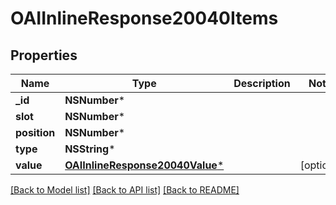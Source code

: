 # OAIInlineResponse20040Items

## Properties
Name | Type | Description | Notes
------------ | ------------- | ------------- | -------------
**_id** | **NSNumber*** |  | 
**slot** | **NSNumber*** |  | 
**position** | **NSNumber*** |  | 
**type** | **NSString*** |  | 
**value** | [**OAIInlineResponse20040Value***](OAIInlineResponse20040Value.md) |  | [optional] 

[[Back to Model list]](../README.md#documentation-for-models) [[Back to API list]](../README.md#documentation-for-api-endpoints) [[Back to README]](../README.md)


